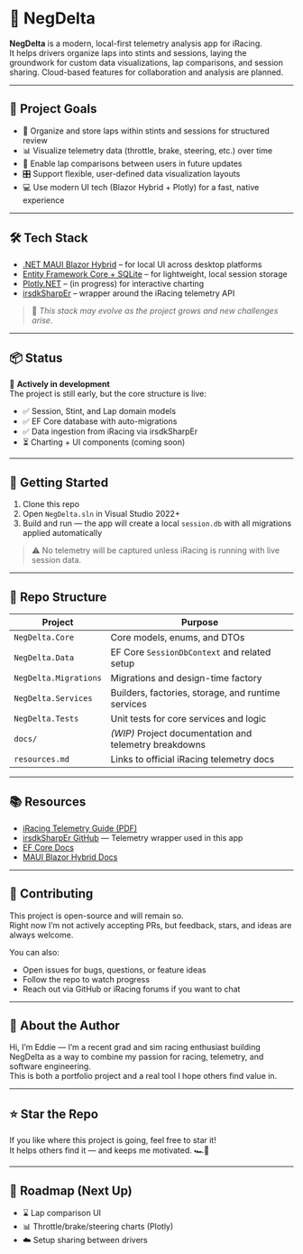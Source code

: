 # 🏁 NegDelta

**NegDelta** is a modern, local-first telemetry analysis app for iRacing.  
It helps drivers organize laps into stints and sessions, laying the groundwork for custom data visualizations, lap comparisons, and session sharing. Cloud-based features for collaboration and analysis are planned.

---

## 🎯 Project Goals

- 🧠 Organize and store laps within stints and sessions for structured review
- 📊 Visualize telemetry data (throttle, brake, steering, etc.) over time
- 🧪 Enable lap comparisons between users in future updates
- 🎛️ Support flexible, user-defined data visualization layouts
- 💻 Use modern UI tech (Blazor Hybrid + Plotly) for a fast, native experience

---

## 🛠 Tech Stack

- [.NET MAUI Blazor Hybrid](https://learn.microsoft.com/en-us/dotnet/maui/) – for local UI across desktop platforms
- [Entity Framework Core + SQLite](https://learn.microsoft.com/en-us/ef/core/) – for lightweight, local session storage
- [Plotly.NET](https://plotly.com/dotnet/) – (in progress) for interactive charting
- [irsdkSharpEr](https://github.com/mherbold/IRSDKSharper) – wrapper around the iRacing telemetry API

> 🧪 *This stack may evolve as the project grows and new challenges arise.*

---

## 📦 Status

🔧 **Actively in development**  
The project is still early, but the core structure is live:

- ✅ Session, Stint, and Lap domain models
- ✅ EF Core database with auto-migrations
- ✅ Data ingestion from iRacing via irsdkSharpEr
- ⏳ Charting + UI components (coming soon)

---

## 🔧 Getting Started

1. Clone this repo
2. Open `NegDelta.sln` in Visual Studio 2022+
3. Build and run — the app will create a local `session.db` with all migrations applied automatically

> ⚠️ No telemetry will be captured unless iRacing is running with live session data.

---

## 📁 Repo Structure

| Project | Purpose |
|-------------|---------|
| `NegDelta.Core`      | Core models, enums, and DTOs |
| `NegDelta.Data`      | EF Core `SessionDbContext` and related setup |
| `NegDelta.Migrations`| Migrations and design-time factory |
| `NegDelta.Services`  | Builders, factories, storage, and runtime services |
| `NegDelta.Tests`     | Unit tests for core services and logic |
| `docs/`              | *(WIP)* Project documentation and telemetry breakdowns |
| `resources.md`       | Links to official iRacing telemetry docs |

---

## 📚 Resources

- [iRacing Telemetry Guide (PDF)](https://forums.iracing.com/discussion/62/iracing-sdk/p1)
- [irsdkSharpEr GitHub](https://github.com/mherbold/IRSDKSharper) — Telemetry wrapper used in this app
- [EF Core Docs](https://learn.microsoft.com/en-us/ef/core/)
- [MAUI Blazor Hybrid Docs](https://learn.microsoft.com/en-us/dotnet/maui/)

---

## 🤝 Contributing

This project is open-source and will remain so.  
Right now I’m not actively accepting PRs, but feedback, stars, and ideas are always welcome.

You can also:
- Open issues for bugs, questions, or feature ideas
- Follow the repo to watch progress
- Reach out via GitHub or iRacing forums if you want to chat

---

## 👋 About the Author

Hi, I’m Eddie — I’m a recent grad and sim racing enthusiast building NegDelta as a way to combine my passion for racing, telemetry, and software engineering.  
This is both a portfolio project and a real tool I hope others find value in.

---

## ⭐ Star the Repo

If you like where this project is going, feel free to star it!  
It helps others find it — and keeps me motivated. 🏎️💨

---

## 📅 Roadmap (Next Up)

- ⌛ Lap comparison UI
- 📊 Throttle/brake/steering charts (Plotly)
- ☁️ Setup sharing between drivers
